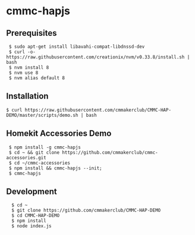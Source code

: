 # cmmc-hapjs

## Prerequisites
```
 $ sudo apt-get install libavahi-compat-libdnssd-dev
 $ curl -o- https://raw.githubusercontent.com/creationix/nvm/v0.33.8/install.sh | bash
 $ nvm install 8
 $ nvm use 8
 $ nvm alias default 8
```

## Installation

```
$ curl https://raw.githubusercontent.com/cmmakerclub/CMMC-HAP-DEMO/master/scripts/demo.sh | bash
```

## Homekit Accessories Demo
```
 $ npm install -g cmmc-hapjs
 $ cd ~ && git clone https://github.com/cmmakerclub/cmmc-accessories.git
 $ cd ~/cmmc-accessories
 $ npm install && cmmc-hapjs --init;
 $ cmmc-hapjs
```

## Development
```
  $ cd ~
  $ git clone https://github.com/cmmakerclub/CMMC-HAP-DEMO
  $ cd CMMC-HAP-DEMO
  $ npm install
  $ node index.js
```

